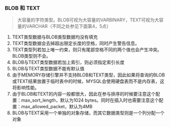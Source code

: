 ### BLOB 和 TEXT
> 大容量的字符类型。BLOB可视为大容量的VARBINARY，TEXT可视为大容量的VARCHAR（不同之处参见下面第4，5点）

1. TEXT类型数据与BLOB类型数据均没有填充
2. TEXT类型数据会去掉超出限定长度的空格，同时产生警告信息。
3. TEXT类型列若加上唯一约束，则只有尾部空格不同的两个值也会产生冲突。BLOB类型则不会。
4. BLOB与TEXT类型数据若加上索引，则必须指定索引长度
5. BLOB与TEXT类型数据不能有默认值
6. 由于MEMORY存储引擎并不支持BLOB和TEXT类型，因此如果将查询的BLOB或TEXT结果放置于临时表中的时候，MYSQL会使用硬盘表而不是内存表，这将影响性能。
7. 由于BLOB和TEXT的内容一般都很大，因此在参与排序的时候要注意这个配置：max_sort_length，默认为1024 bytes。同时在插入时也需要注意这个配置：max_allowed_packet，默认为4MB
8. BLOB与TEXT采用一个单独的对象存储，而其它数据类型则是一个列分配一个对象